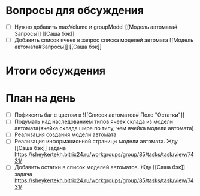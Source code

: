 # Вопросы для обсуждения
- [ ] Нужно добавить maxVolume и groupModel [[Модель автомата# Запросы]] [[Саша бэк]]
- [ ] Добавить список ячеек в запрос списка моделей автомата [[Модель автомата#Запросы]] [[Саша бэк]]

# Итоги обсуждения
# План на день
- [ ] Пофиксить баг с цветом в ![[Список автоматов# Поле "Остатки"]]
 - [ ]  Подумать над наследованием типов ячеек склада из модели автомата(ячейка склада шире по типу, чем ячейка модели автомата)
- [ ] Реализация создания модели автомата
- [ ] Реализация информационной страницы модели автомата. Жду [[Саша бэк]] задача https://sheykertekh.bitrix24.ru/workgroups/group/85/tasks/task/view/7431/
- [ ] Добавить остатки в список моделей автоматов. Жду [[Саша бэк]] задача https://sheykertekh.bitrix24.ru/workgroups/group/85/tasks/task/view/7431/
